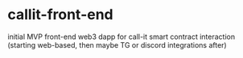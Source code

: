 # callit-front-end
initial MVP front-end web3 dapp for call-it smart contract interaction (starting web-based, then maybe TG or discord integrations after)
